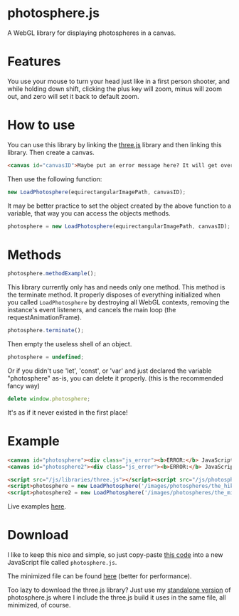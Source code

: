 # photosphere.js
A WebGL library for displaying photospheres in a canvas.

# Features
You use your mouse to turn your head just like in a first person shooter, and while holding down shift, clicking the plus key will zoom, minus will zoom out, and zero will set it back to default zoom.

# How to use
You can use this library by linking the [three.js](https://threejs.org/) library and then linking this library. Then create a canvas.
```html
<canvas id="canvasID">Maybe put an error message here? It will get overwritten by the canvas once it loads.</canvas>
```
Then use the following function:
```js
new LoadPhotosphere(equirectangularImagePath, canvasID);
```
It may be better practice to set the object created by the above function to a variable, that way you can access the objects methods.
```js
photosphere = new LoadPhotosphere(equirectangularImagePath, canvasID);
```
# Methods
```js
photosphere.methodExample();
```
This library currently only has and needs only one method. This method is the terminate method. It properly disposes of everything initialized when you called `LoadPhotosphere` by destroying all WebGL contexts, removing the instance's event listeners, and cancels the main loop (the requestAnimationFrame).
```js
photosphere.terminate();
```
Then empty the useless shell of an object.
```js
photosphere = undefined;
```
Or if you didn't use 'let', 'const', or 'var' and just declared the variable "photosphere" as-is, you can delete it properly. (this is the recommended fancy way)
```js
delete window.photosphere;
```
It's as if it never existed in the first place!
# Example
```html
<canvas id="photosphere"><div class="js_error"><b>ERROR:</b> JavaScript programs need JavaScript to be enabled to run. You shouldn't be surprised by this.</div></canvas> <!---canvas for the first photosphere--->
<canvas id="photosphere2"><div class="js_error"><b>ERROR:</b> JavaScript programs need JavaScript to be enabled to run. You shouldn't be surprised by this.</div></canvas> <!---canvas for the second photosphere--->

<script src="/js/libraries/three.js"></script><script src="/js/photosphere.js"></script> <!---load libraries--->
<script>photosphere = new LoadPhotosphere('/images/photospheres/the_hike_on_which_we_got_lost.jpg', 'photosphere')</script> <!---js for the first photosphere--->
<script>photosphere2 = new LoadPhotosphere('/images/photospheres/the_mineshaft_entrance.jpg', 'photosphere2')</script> <!---js for the second photosphere--->
```
Live examples [here](https://gamepro5.github.io/virtual_reality).

# Download
I like to keep this nice and simple, so just copy-paste [this code](https://github.com/Gamepro5/photosphere.js/blob/master/build/photosphere.js) into a new JavaScript file called `photosphere.js`.

The minimized file can be found [here](https://github.com/Gamepro5/photosphere.js/blob/master/build/photosphere_min.js) (better for performance).

Too lazy to download the three.js library? Just use my [standalone version](https://github.com/Gamepro5/photosphere.js/blob/master/build/photosphere_standalone.js) of photosphere.js where I include the three.js build it uses in the same file, all minimized, of course.
